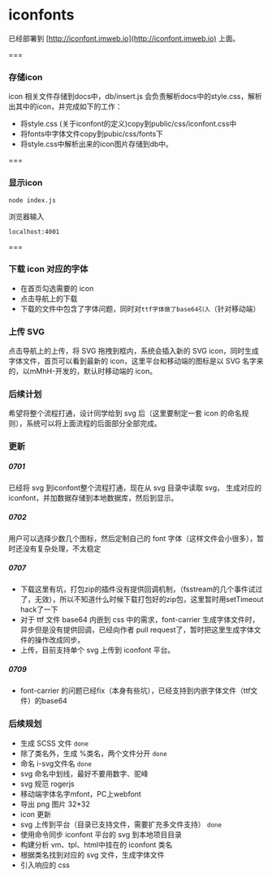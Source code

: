 # iconfonts
已经部署到 [http://iconfont.imweb.io](http://iconfont.imweb.io) 上面。

===
### 存储icon
icon 相关文件存储到docs中，db/insert.js 会负责解析docs中的style.css，解析出其中的icon，并完成如下的工作：
+ 将style.css (关于iconfont的定义)copy到public/css/iconfont.css中
+ 将fonts中字体文件copy到pubic/css/fonts下
+ 将style.css中解析出来的icon图片存储到db中。

===
### 显示icon

```
node index.js
```
浏览器输入

```
localhost:4001
```

===
### 下载 icon 对应的字体
+ 在首页勾选需要的 icon
+ 点击导航上的下载
+ 下载的文件中包含了字体问题，同时对`ttf字体做了base64引入`（针对移动端）

### 上传 SVG
点击导航上的上传，将 SVG 拖拽到框内，系统会插入新的 SVG icon，同时生成字体文件，首页可以看到最新的 icon，这里平台和移动端的图标是以 SVG 名字来的，以mMhH-开发的，默认时移动端的 icon。

### 后续计划
希望将整个流程打通，设计同学给到 svg 后（这里要制定一套 icon 的命名规则），系统可以将上面流程的后面部分全部完成。


### 更新
##### 0701
已经将 svg 到iconfont整个流程打通，现在从 svg 目录中读取 svg， 生成对应的 iconfont，并加数据存储到本地数据库，然后到显示。

##### 0702
用户可以选择少数几个图标，然后定制自己的 font 字体（这样文件会小很多），暂时还没有复杂处理，不太稳定

##### 0707
+ 下载这里有坑，打包zip的插件没有提供回调机制，（fsstream的几个事件试过了，无效），所以不知道什么时候下载打包好的zip包，这里暂时用setTimeout hack了一下
+ 对于 ttf 文件 base64 内嵌到 css 中的需求，font-carrier 生成字体文件时，异步但是没有提供回调，已经向作者 pull request了，暂时把这里生成字体文件的操作改成同步。
+ 上传，目前支持单个 svg 上传到 iconfont 平台。

##### 0709
+ font-carrier 的问题已经fix（本身有些坑），已经支持到内嵌字体文件（ttf文件）的base64

### 后续规划
+ 生成 SCSS 文件    `done`
+ 除了类名外，生成 %类名，两个文件分开  `done`
+ 命名 i-svg文件名  `done`
+ svg 命名中划线，最好不要用数字、驼峰
+ svg 规范 rogerjs
+ 移动端字体名字mfont，PC上webfont
+ 导出 png 图片 32*32
+ icon 更新
+ svg 上传到平台（目录已支持文件，需要扩充多文件支持） `done`
+ 使用命令同步 iconfont 平台的 svg 到本地项目目录
+ 构建分析 vm、tpl、html中挂在的 iconfont 类名
+ 根据类名找到对应的 svg 文件，生成字体文件
+ 引入响应的 css
